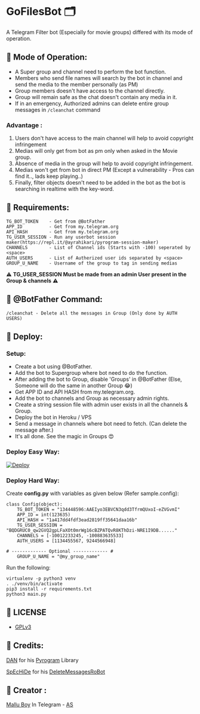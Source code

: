 # GoFilesBot 🗂

A Telegram Filter bot (Especially for movie groups) differed with its mode of operation.

## 💠 Mode of Operation:

- A Super group and channel need to perform the bot function.
- Members who send file names will search by the bot in channel and send the media to the member personally (as PM)
- Group members doesn't have access to the channel directly.
- Group will remain safe as the chat doesn't contain any media in it.
- If in an emergency, Authorized admins can delete entire group messages in ```/cleanchat``` command

### Advantage :
1. Users don't have access to the main channel will help to avoid copyright infringement
2. Medias will only get from bot as pm only when asked in the Movie group.
3. Absence of media in the group will help to avoid copyright infringement.
3. Medias won't get from bot in direct PM (Except a vulnerability - Pros can find it.., lads keep playing..)
4. Finally, filter objects doesn't need to be added in the bot as the bot is searching in realtime with the key-word.

## 💠 Requirements:
```
TG_BOT_TOKEN    - Get from @BotFather
APP_ID          - Get from my.telegram.org
API_HASH        - Get from my.telegram.org
TG_USER_SESSION - Run any userbot session maker(https://repl.it/@ayrahikari/pyrogram-session-maker)
CHANNELS        - List of Channel ids (Starts with -100) seperated by <space>
AUTH_USERS      - List of Autherized user ids separated by <space>
GROUP_U_NAME    - Username of the group to tag in sending medias
```
⚠️ **TG_USER_SESSION Must be  made from an admin User present in the Group & channels** ⚠️

## 💠 @BotFather Command:
```
/cleanchat - Delete all the messages in Group (Only done by AUTH USERS)
```

## 💠 Deploy:

### Setup:

- Create a bot using @BotFather.
- Add the bot to Supergroup where bot need to do the function. 
- After adding the bot to Group, disable 'Groups' in @BotFather (Else, Someone will do the same in another Group 😂)
- Get APP ID and API HASH from my.telegram.org.
- Add the bot to channels and Group as necessary admin rights.
- Create a string session file with admin user exists in all the channels & Group.
- Deploy the bot in Heroku / VPS 
- Send a message in channels where bot need to fetch. (Can delete the message after.)
- It's all done. See the magic in Groups 😍


### Deploy Easy Way:

[![Deploy](https://www.herokucdn.com/deploy/button.svg)](https://heroku.com/deploy?template=https://github.com/Vishnu1238881/gofilesbot)

### Deploy Hard Way: 

Create **config.py** with variables as given below (Refer sample.config):

```
class Config(object):
    TG_BOT_TOKEN = "134448596:AAEIyo3EBVCN3qdd3TfrmQUxoI-eZVGvmI"
    APP_ID = int(123635)
    API_HASH = "1a417dd4fdf3ead2819ff35641daa16b"
    TG_USER_SESSION = "BQDGRUC0_qw2GVQ2gpLFaXOt0mrWg16cBZPATQvR8KThDzi-NRE1I9DB......"
    CHANNELS = [-10012233245, -100883635533]
    AUTH_USERS = [1134455567, 9244566948]
    
# ------------- Optional ------------- #
    GROUP_U_NAME = "@my_group_name"

```
Run the following:

```
virtualenv -p python3 venv
. ./venv/bin/activate
pip3 install -r requirements.txt
python3 main.py
```

## 💠 LICENSE

- [GPLv3](https://choosealicense.com/licenses/gpl-3.0/)

## 💠 Credits:

[DAN](https://t.me/haskell) for his [Pyrogram](https://github.com/pyrogram/pyrogram) Library

[SpEcHiDe](https://github.com/SpEcHiDe) for his [DeleteMessagesRoBot](https://github.com/SpEcHiDe/DeleteMessagesRoBot)

## 💠 Creator :

[Mallu Boy](https://t.me/m4mallu) In Telegram - [AS](https://t.me/space4renjith)
